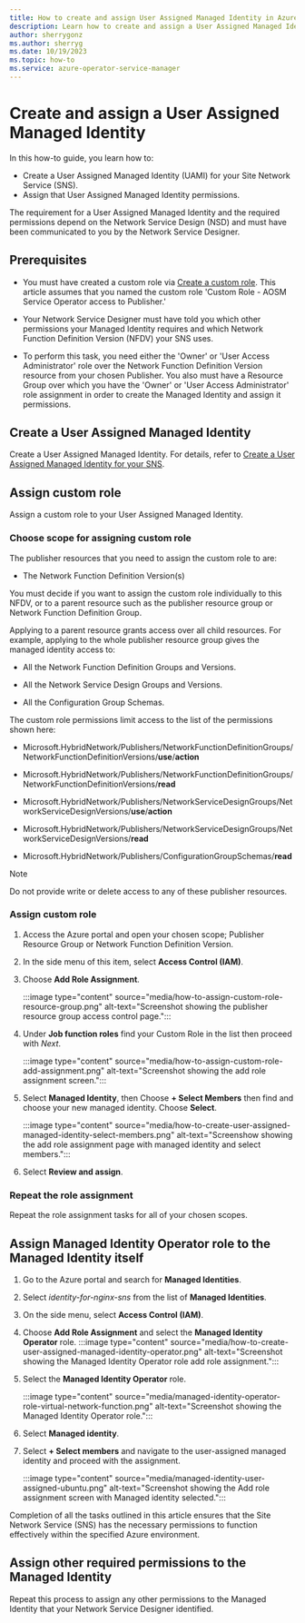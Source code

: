 ```yaml
---
title: How to create and assign User Assigned Managed Identity in Azure Operator Service Manager
description: Learn how to create and assign a User Assigned Managed Identity in Azure Operator Service Manager.
author: sherrygonz
ms.author: sherryg
ms.date: 10/19/2023
ms.topic: how-to
ms.service: azure-operator-service-manager
---
```


# Create and assign a User Assigned Managed Identity

In this how-to guide, you learn how to:
- Create a User Assigned Managed Identity (UAMI) for your Site Network Service (SNS).
- Assign that User Assigned Managed Identity permissions. 

The requirement for a User Assigned Managed Identity and the required permissions depend on the Network Service Design (NSD) and must have been communicated to you by the Network Service Designer.

## Prerequisites

- You must have created a custom role via [Create a custom role](how-to-create-custom-role.md).  This article assumes that you named the custom role 'Custom Role - AOSM Service Operator access to Publisher.'

- Your Network Service Designer must have told you which other permissions your Managed Identity requires and which Network Function Definition Version (NFDV) your SNS uses.

- To perform this task, you need either the 'Owner' or 'User Access Administrator' role over the Network Function Definition Version resource from your chosen Publisher. You also must have a Resource Group over which you have the 'Owner' or 'User Access Administrator' role assignment in order to create the Managed Identity and assign it permissions.

## Create a User Assigned Managed Identity

Create a User Assigned Managed Identity. For details, refer to [Create a User Assigned Managed Identity for your SNS](/azure/active-directory/managed-identities-azure-resources/how-manage-user-assigned-managed-identities?pivots=identity-mi-methods-azp).

## Assign custom role

Assign a custom role to your User Assigned Managed Identity.

### Choose scope for assigning custom role

The publisher resources that you need to assign the custom role to are:

- The Network Function Definition Version(s)

You must decide if you want to assign the custom role individually to this NFDV, or to a parent resource such as the publisher resource group or Network Function Definition Group. 

Applying to a parent resource grants access over all child resources. For example, applying to the whole publisher resource group gives the managed identity access to:
- All the Network Function Definition Groups and Versions.

- All the Network Service Design Groups and Versions.

- All the Configuration Group Schemas.

The custom role permissions limit access to the list of the permissions shown here:

- Microsoft.HybridNetwork/Publishers/NetworkFunctionDefinitionGroups/NetworkFunctionDefinitionVersions/**use**/**action**

- Microsoft.HybridNetwork/Publishers/NetworkFunctionDefinitionGroups/NetworkFunctionDefinitionVersions/**read**

- Microsoft.HybridNetwork/Publishers/NetworkServiceDesignGroups/NetworkServiceDesignVersions/**use**/**action**

- Microsoft.HybridNetwork/Publishers/NetworkServiceDesignGroups/NetworkServiceDesignVersions/**read**

- Microsoft.HybridNetwork/Publishers/ConfigurationGroupSchemas/**read**

> [!NOTE]
> Do not provide write or delete access to any of these publisher resources.

### Assign custom role

1. Access the Azure portal and open your chosen scope; Publisher Resource Group or Network Function Definition Version.

2. In the side menu of this item, select **Access Control (IAM)**.

3. Choose **Add Role Assignment**.

    :::image type="content" source="media/how-to-assign-custom-role-resource-group.png" alt-text="Screenshot showing the publisher resource group access control page.":::

4. Under **Job function roles** find your Custom Role in the list then proceed with *Next*. 

    :::image type="content" source="media/how-to-assign-custom-role-add-assignment.png" alt-text="Screenshot showing the add role assignment screen.":::

5. Select **Managed Identity**, then Choose **+ Select Members** then find and choose your new managed identity. Choose **Select**.

    :::image type="content" source="media/how-to-create-user-assigned-managed-identity-select-members.png" alt-text="Screenshow showing the add role assignment page with managed identity and select members.":::    


7. Select **Review and assign**.

### Repeat the role assignment

Repeat the role assignment tasks for all of your chosen scopes.

## Assign Managed Identity Operator role to the Managed Identity itself

1. Go to the Azure portal and search for **Managed Identities**.
1. Select *identity-for-nginx-sns* from the list of **Managed Identities**.
1. On the side menu, select **Access Control (IAM)**.
1. Choose **Add Role Assignment** and select the **Managed Identity Operator** role.
:::image type="content" source="media/how-to-create-user-assigned-managed-identity-operator.png" alt-text="Screenshot showing the Managed Identity Operator role add role assignment.":::

1. Select the **Managed Identity Operator** role.

    :::image type="content" source="media/managed-identity-operator-role-virtual-network-function.png" alt-text="Screenshot showing the Managed Identity Operator role.":::

1. Select **Managed identity**.
1. Select **+ Select members** and navigate to the user-assigned managed identity and proceed with the assignment.

    :::image type="content" source="media/managed-identity-user-assigned-ubuntu.png" alt-text="Screenshot showing the Add role assignment screen with Managed identity selected.":::

Completion of all the tasks outlined in this article ensures that the Site Network Service (SNS) has the necessary permissions to function effectively within the specified Azure environment.

## Assign other required permissions to the Managed Identity

Repeat this process to assign any other permissions to the Managed Identity that your Network Service Designer identified.
